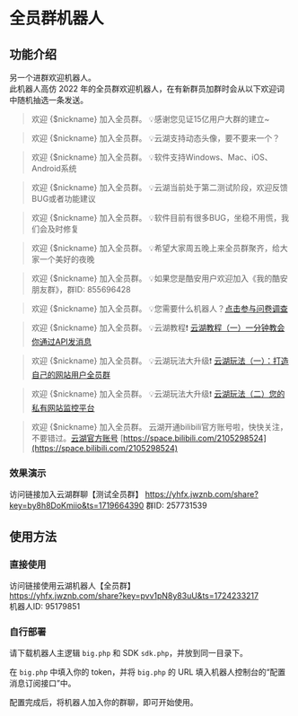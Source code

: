 # 全员群机器人

## 功能介绍

另一个进群欢迎机器人。  
此机器人高仿 2022 年的全员群欢迎机器人，在有新群员加群时会从以下欢迎词中随机抽选一条发送。

> 欢迎 {$nickname} 加入全员群。
💡感谢您见证15亿用户大群的建立~

> 欢迎 {$nickname} 加入全员群。
💡云湖支持动态头像，要不要来一个？

> 欢迎 {$nickname} 加入全员群。
💡软件支持Windows、Mac、iOS、Android系统

> 欢迎 {$nickname} 加入全员群。
💡云湖当前处于第二测试阶段，欢迎反馈BUG或者功能建议

> 欢迎 {$nickname} 加入全员群。
💡软件目前有很多BUG，坐稳不用慌，我们会及时修复

> 欢迎 {$nickname} 加入全员群。
💡希望大家周五晚上来全员群聚齐，给大家一个美好的夜晚

> 欢迎 {$nickname} 加入全员群。
💡如果您是酷安用户欢迎加入《我的酷安朋友群》，群ID: 855696428

> 欢迎 {$nickname} 加入全员群。
💡您需要什么机器人？[点击参与问卷调查](https://wj.qq.com/s2/10532242/9d09/)

> 欢迎 {$nickname} 加入全员群。
💡云湖教程❗️ [云湖教程（一）一分钟教会你通过API发消息](https://www.yhchat.com/article/10005)

> 欢迎 {$nickname} 加入全员群。
💡云湖玩法大升级❗️ [云湖玩法（一）：打造自己的网站用户全员群](https://www.yhchat.com/article/10002)

> 欢迎 {$nickname} 加入全员群。
💡云湖玩法大升级❗️ [云湖玩法（二）您的私有网站监控平台](https://www.yhchat.com/article/10003)

> 欢迎 {$nickname} 加入全员群。
云湖开通bilibili官方账号啦，快快关注，不要错过。[云湖官方账号](https://space.bilibili.com/2105298524)
[https://space.bilibili.com/2105298524](https://space.bilibili.com/2105298524)


### 效果演示

访问链接加入云湖群聊【测试全员群】
https://yhfx.jwznb.com/share?key=by8h8DoKmiio&ts=1719664390 
群ID: 257731539

## 使用方法

### 直接使用

访问链接使用云湖机器人【全员群】  
https://yhfx.jwznb.com/share?key=pvv1pN8y83uU&ts=1724233217  
机器人ID: 95179851

### 自行部署

请下载机器人主逻辑 `big.php` 和 SDK `sdk.php`，并放到同一目录下。

在 `big.php` 中填入你的 token，并将 `big.php` 的 URL 填入机器人控制台的“配置消息订阅接口”中。

配置完成后，将机器人加入你的群聊，即可开始使用。

